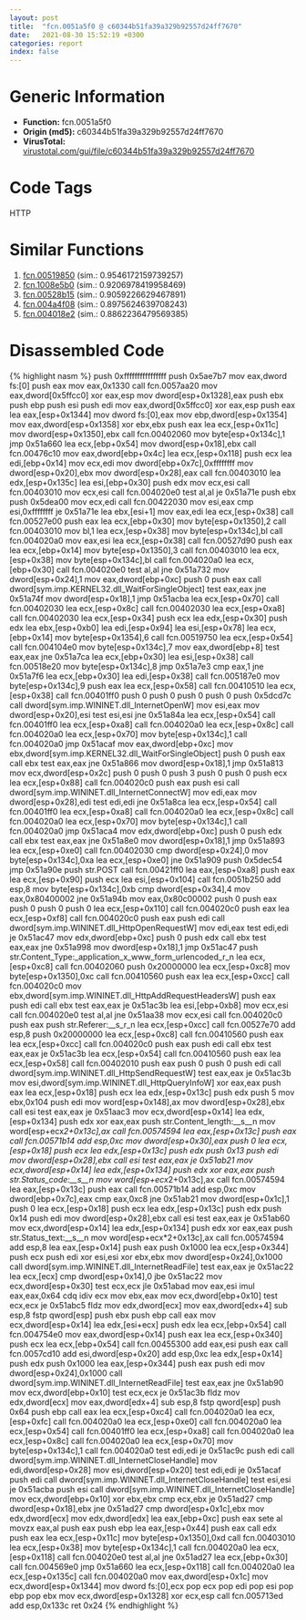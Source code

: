 ```yaml
---
layout: post
title:  "fcn.0051a5f0 @ c60344b51fa39a329b92557d24ff7670"
date:   2021-08-30 15:52:19 +0300
categories: report
index: false
---
```


# Generic Information
- **Function:** fcn.0051a5f0
- **Origin (md5):** c60344b51fa39a329b92557d24ff7670
- **VirusTotal:** [virustotal.com/gui/file/c60344b51fa39a329b92557d24ff7670][virustotal_ref]

# Code Tags
<span class="tag" id="HTTP">HTTP</span>


# Similar Functions

1. [fcn.00519850][similar_1_ref] (sim.: 0.9546172159739257)
2. [fcn.1008e5b0][similar_2_ref] (sim.: 0.9206978419958469)
3. [fcn.00528b15][similar_3_ref] (sim.: 0.9059226629467891)
4. [fcn.004a4f08][similar_4_ref] (sim.: 0.8975624639708243)
5. [fcn.004018e2][similar_5_ref] (sim.: 0.8862236479569385)


# Disassembled Code

{% highlight nasm %}
push 0xffffffffffffffff
push 0x5ae7b7
mov eax,dword fs:[0]
push eax
mov eax,0x1330
call fcn.0057aa20
mov eax,dword[0x5ffcc0]
xor eax,esp
mov dword[esp+0x1328],eax
push ebx
push ebp
push esi
push edi
mov eax,dword[0x5ffcc0]
xor eax,esp
push eax
lea eax,[esp+0x1344]
mov dword fs:[0],eax
mov ebp,dword[esp+0x1354]
mov eax,dword[esp+0x1358]
xor ebx,ebx
push eax
lea ecx,[esp+0x11c]
mov dword[esp+0x1350],ebx
call fcn.00402060
mov byte[esp+0x134c],1
jmp 0x51a660
lea ecx,[ebp+0x54]
mov dword[esp+0x18],ebx
call fcn.00476c10
mov eax,dword[ebp+0x4c]
lea ecx,[esp+0x118]
push ecx
lea edi,[ebp+0x14]
mov ecx,edi
mov dword[ebp+0x7c],0xffffffff
mov dword[esp+0x20],ebx
mov dword[esp+0x28],eax
call fcn.00403010
lea edx,[esp+0x135c]
lea esi,[ebp+0x30]
push edx
mov ecx,esi
call fcn.00403010
mov ecx,esi
call fcn.004020e0
test al,al
je 0x51a71e
push ebx
push 0x5dea00
mov ecx,edi
call fcn.00422030
mov esi,eax
cmp esi,0xffffffff
je 0x51a71e
lea ebx,[esi+1]
mov eax,edi
lea ecx,[esp+0x38]
call fcn.00527e00
push eax
lea ecx,[ebp+0x30]
mov byte[esp+0x1350],2
call fcn.00403010
mov bl,1
lea ecx,[esp+0x38]
mov byte[esp+0x134c],bl
call fcn.004020a0
mov eax,esi
lea ecx,[esp+0x38]
call fcn.00527d90
push eax
lea ecx,[ebp+0x14]
mov byte[esp+0x1350],3
call fcn.00403010
lea ecx,[esp+0x38]
mov byte[esp+0x134c],bl
call fcn.004020a0
lea ecx,[ebp+0x30]
call fcn.004020e0
test al,al
jne 0x51a732
mov dword[esp+0x24],1
mov eax,dword[ebp+0xc]
push 0
push eax
call dword[sym.imp.KERNEL32.dll_WaitForSingleObject]
test eax,eax
jne 0x51a74f
mov dword[esp+0x18],1
jmp 0x51acba
lea ecx,[esp+0x70]
call fcn.00402030
lea ecx,[esp+0x8c]
call fcn.00402030
lea ecx,[esp+0xa8]
call fcn.00402030
lea ecx,[esp+0x34]
push ecx
lea edx,[esp+0x30]
push edx
lea ebx,[esp+0xb0]
lea edi,[esp+0x94]
lea esi,[esp+0x78]
lea ecx,[ebp+0x14]
mov byte[esp+0x1354],6
call fcn.00519750
lea ecx,[esp+0x54]
call fcn.004104e0
mov byte[esp+0x134c],7
mov eax,dword[ebp+8]
test eax,eax
jne 0x51a7ca
lea ecx,[ebp+0x30]
lea esi,[esp+0x38]
call fcn.00518e20
mov byte[esp+0x134c],8
jmp 0x51a7e3
cmp eax,1
jne 0x51a7f6
lea ecx,[ebp+0x30]
lea edi,[esp+0x38]
call fcn.005187e0
mov byte[esp+0x134c],9
push eax
lea ecx,[esp+0x58]
call fcn.00410510
lea ecx,[esp+0x38]
call fcn.00401ff0
push 0
push 0
push 0
push 0
push 0x5dcd7c
call dword[sym.imp.WININET.dll_InternetOpenW]
mov esi,eax
mov dword[esp+0x20],esi
test esi,esi
jne 0x51a84a
lea ecx,[esp+0x54]
call fcn.00401ff0
lea ecx,[esp+0xa8]
call fcn.004020a0
lea ecx,[esp+0x8c]
call fcn.004020a0
lea ecx,[esp+0x70]
mov byte[esp+0x134c],1
call fcn.004020a0
jmp 0x51acaf
mov eax,dword[ebp+0xc]
mov ebx,dword[sym.imp.KERNEL32.dll_WaitForSingleObject]
push 0
push eax
call ebx
test eax,eax
jne 0x51a866
mov dword[esp+0x18],1
jmp 0x51a813
mov ecx,dword[esp+0x2c]
push 0
push 0
push 3
push 0
push 0
push ecx
lea ecx,[esp+0x88]
call fcn.004020c0
push eax
push esi
call dword[sym.imp.WININET.dll_InternetConnectW]
mov edi,eax
mov dword[esp+0x28],edi
test edi,edi
jne 0x51a8ca
lea ecx,[esp+0x54]
call fcn.00401ff0
lea ecx,[esp+0xa8]
call fcn.004020a0
lea ecx,[esp+0x8c]
call fcn.004020a0
lea ecx,[esp+0x70]
mov byte[esp+0x134c],1
call fcn.004020a0
jmp 0x51aca4
mov edx,dword[ebp+0xc]
push 0
push edx
call ebx
test eax,eax
jne 0x51a8e0
mov dword[esp+0x18],1
jmp 0x51a893
lea ecx,[esp+0xe0]
call fcn.00402030
cmp dword[esp+0x24],0
mov byte[esp+0x134c],0xa
lea ecx,[esp+0xe0]
jne 0x51a909
push 0x5dec54
jmp 0x51a90e
push str.POST
call fcn.00421ff0
lea eax,[esp+0xa8]
push eax
lea ecx,[esp+0x90]
push ecx
lea esi,[esp+0x104]
call fcn.0051b250
add esp,8
mov byte[esp+0x134c],0xb
cmp dword[esp+0x34],4
mov eax,0x80400002
jne 0x51a94b
mov eax,0x80c00002
push 0
push eax
push 0
push 0
push 0
lea ecx,[esp+0x110]
call fcn.004020c0
push eax
lea ecx,[esp+0xf8]
call fcn.004020c0
push eax
push edi
call dword[sym.imp.WININET.dll_HttpOpenRequestW]
mov edi,eax
test edi,edi
je 0x51ac47
mov edx,dword[ebp+0xc]
push 0
push edx
call ebx
test eax,eax
jne 0x51a998
mov dword[esp+0x18],1
jmp 0x51ac47
push str.Content_Type:_application_x_www_form_urlencoded_r_n
lea ecx,[esp+0xc8]
call fcn.00402060
push 0x20000000
lea ecx,[esp+0xc8]
mov byte[esp+0x1350],0xc
call fcn.00410560
push eax
lea ecx,[esp+0xcc]
call fcn.004020c0
mov ebx,dword[sym.imp.WININET.dll_HttpAddRequestHeadersW]
push eax
push edi
call ebx
test eax,eax
je 0x51ac3b
lea esi,[ebp+0xb8]
mov ecx,esi
call fcn.004020e0
test al,al
jne 0x51aa38
mov ecx,esi
call fcn.004020c0
push eax
push str.Referer:__s_r_n
lea ecx,[esp+0xcc]
call fcn.00527e70
add esp,8
push 0x20000000
lea ecx,[esp+0xc8]
call fcn.00410560
push eax
lea ecx,[esp+0xcc]
call fcn.004020c0
push eax
push edi
call ebx
test eax,eax
je 0x51ac3b
lea ecx,[esp+0x54]
call fcn.00410560
push eax
lea ecx,[esp+0x58]
call fcn.00402010
push eax
push 0
push 0
push edi
call dword[sym.imp.WININET.dll_HttpSendRequestW]
test eax,eax
je 0x51ac3b
mov esi,dword[sym.imp.WININET.dll_HttpQueryInfoW]
xor eax,eax
push eax
lea ecx,[esp+0x18]
push ecx
lea edx,[esp+0x13c]
push edx
push 5
mov ebx,0x104
push edi
mov word[esp+0x148],ax
mov dword[esp+0x28],ebx
call esi
test eax,eax
je 0x51aac3
mov ecx,dword[esp+0x14]
lea edx,[esp+0x134]
push edx
xor eax,eax
push str.Content_length:__s__n
mov word[esp+ecx*2+0x13c],ax
call fcn.00574594
lea eax,[esp+0x13c]
push eax
call fcn.00571b14
add esp,0xc
mov dword[esp+0x30],eax
push 0
lea ecx,[esp+0x18]
push ecx
lea edx,[esp+0x13c]
push edx
push 0x13
push edi
mov dword[esp+0x28],ebx
call esi
test eax,eax
je 0x51ab21
mov ecx,dword[esp+0x14]
lea edx,[esp+0x134]
push edx
xor eax,eax
push str.Status_code:__s__n
mov word[esp+ecx*2+0x13c],ax
call fcn.00574594
lea eax,[esp+0x13c]
push eax
call fcn.00571b14
add esp,0xc
mov dword[ebp+0x7c],eax
cmp eax,0xc8
jne 0x51ab21
mov dword[esp+0x1c],1
push 0
lea ecx,[esp+0x18]
push ecx
lea edx,[esp+0x13c]
push edx
push 0x14
push edi
mov dword[esp+0x28],ebx
call esi
test eax,eax
je 0x51ab60
mov ecx,dword[esp+0x14]
lea edx,[esp+0x134]
push edx
xor eax,eax
push str.Status_text:__s__n
mov word[esp+ecx*2+0x13c],ax
call fcn.00574594
add esp,8
lea eax,[esp+0x14]
push eax
push 0x1000
lea ecx,[esp+0x344]
push ecx
push edi
xor esi,esi
xor ebx,ebx
mov dword[esp+0x24],0x1000
call dword[sym.imp.WININET.dll_InternetReadFile]
test eax,eax
je 0x51ac22
lea ecx,[ecx]
cmp dword[esp+0x14],0
jbe 0x51ac22
mov ecx,dword[esp+0x30]
test ecx,ecx
jle 0x51abad
mov eax,esi
imul eax,eax,0x64
cdq
idiv ecx
mov ebx,eax
mov ecx,dword[ebp+0x10]
test ecx,ecx
je 0x51abc5
fldz
mov edx,dword[ecx]
mov eax,dword[edx+4]
sub esp,8
fstp qword[esp]
push ebx
push ebp
call eax
mov ecx,dword[esp+0x14]
lea edx,[esi+ecx]
push edx
lea ecx,[ebp+0x54]
call fcn.004754e0
mov eax,dword[esp+0x14]
push eax
lea ecx,[esp+0x340]
push ecx
lea ecx,[ebp+0x54]
call fcn.00455300
add eax,esi
push eax
call fcn.0057cd10
add esi,dword[esp+0x20]
add esp,0xc
lea edx,[esp+0x14]
push edx
push 0x1000
lea eax,[esp+0x344]
push eax
push edi
mov dword[esp+0x24],0x1000
call dword[sym.imp.WININET.dll_InternetReadFile]
test eax,eax
jne 0x51ab90
mov ecx,dword[ebp+0x10]
test ecx,ecx
je 0x51ac3b
fldz
mov edx,dword[ecx]
mov eax,dword[edx+4]
sub esp,8
fstp qword[esp]
push 0x64
push ebp
call eax
lea ecx,[esp+0xc4]
call fcn.004020a0
lea ecx,[esp+0xfc]
call fcn.004020a0
lea ecx,[esp+0xe0]
call fcn.004020a0
lea ecx,[esp+0x54]
call fcn.00401ff0
lea ecx,[esp+0xa8]
call fcn.004020a0
lea ecx,[esp+0x8c]
call fcn.004020a0
lea ecx,[esp+0x70]
mov byte[esp+0x134c],1
call fcn.004020a0
test edi,edi
je 0x51ac9c
push edi
call dword[sym.imp.WININET.dll_InternetCloseHandle]
mov edi,dword[esp+0x28]
mov esi,dword[esp+0x20]
test edi,edi
je 0x51acaf
push edi
call dword[sym.imp.WININET.dll_InternetCloseHandle]
test esi,esi
je 0x51acba
push esi
call dword[sym.imp.WININET.dll_InternetCloseHandle]
mov ecx,dword[ebp+0x10]
xor ebx,ebx
cmp ecx,ebx
je 0x51ad27
cmp dword[esp+0x18],ebx
jne 0x51ad27
cmp dword[esp+0x1c],ebx
mov edx,dword[ecx]
mov edx,dword[edx]
lea eax,[ebp+0xc]
push eax
sete al
movzx eax,al
push eax
push ebp
lea eax,[esp+0x44]
push eax
call edx
push eax
lea ecx,[esp+0x11c]
mov byte[esp+0x1350],0xd
call fcn.00403010
lea ecx,[esp+0x38]
mov byte[esp+0x134c],1
call fcn.004020a0
lea ecx,[esp+0x118]
call fcn.004020e0
test al,al
jne 0x51ad27
lea ecx,[ebp+0x30]
call fcn.004569e0
jmp 0x51a660
lea ecx,[esp+0x118]
call fcn.004020a0
lea ecx,[esp+0x135c]
call fcn.004020a0
mov eax,dword[esp+0x1c]
mov ecx,dword[esp+0x1344]
mov dword fs:[0],ecx
pop ecx
pop edi
pop esi
pop ebp
pop ebx
mov ecx,dword[esp+0x1328]
xor ecx,esp
call fcn.005713ed
add esp,0x133c
ret 0x24
{% endhighlight %}


[similar_1_ref]: /report/fcn.00519850@c60344b51fa39a329b92557d24ff7670
[similar_2_ref]: /report/fcn.1008e5b0@2585b133c2e70968905cce13b1fc2654
[similar_3_ref]: /report/fcn.00528b15@9c2b894b84f59672d8be2e984066f76f
[similar_4_ref]: /report/fcn.004a4f08@b3771987fba16f4fba07d1109ec72c76
[similar_5_ref]: /report/fcn.004018e2@69b3c79878674ea715338a112bb5caa6
[virustotal_ref]: https://www.virustotal.com/gui/file/c60344b51fa39a329b92557d24ff7670